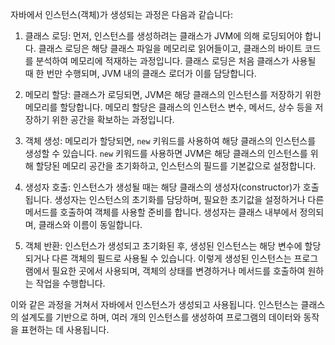 자바에서 인스턴스(객체)가 생성되는 과정은 다음과 같습니다:

1. 클래스 로딩: 먼저, 인스턴스를 생성하려는 클래스가 JVM에 의해 로딩되어야 합니다. 클래스 로딩은 해당 클래스 파일을 메모리로 읽어들이고, 클래스의 바이트 코드를 분석하여 메모리에 적재하는 과정입니다. 클래스 로딩은 처음 클래스가 사용될 때 한 번만 수행되며, JVM 내의 클래스 로더가 이를 담당합니다.

2. 메모리 할당: 클래스가 로딩되면, JVM은 해당 클래스의 인스턴스를 저장하기 위한 메모리를 할당합니다. 메모리 할당은 클래스의 인스턴스 변수, 메서드, 상수 등을 저장하기 위한 공간을 확보하는 과정입니다.

3. 객체 생성: 메모리가 할당되면, `new` 키워드를 사용하여 해당 클래스의 인스턴스를 생성할 수 있습니다. `new` 키워드를 사용하면 JVM은 해당 클래스의 인스턴스를 위해 할당된 메모리 공간을 초기화하고, 인스턴스의 필드를 기본값으로 설정합니다.

4. 생성자 호출: 인스턴스가 생성될 때는 해당 클래스의 생성자(constructor)가 호출됩니다. 생성자는 인스턴스의 초기화를 담당하며, 필요한 초기값을 설정하거나 다른 메서드를 호출하여 객체를 사용할 준비를 합니다. 생성자는 클래스 내부에서 정의되며, 클래스와 이름이 동일합니다.

5. 객체 반환: 인스턴스가 생성되고 초기화된 후, 생성된 인스턴스는 해당 변수에 할당되거나 다른 객체의 필드로 사용될 수 있습니다. 이렇게 생성된 인스턴스는 프로그램에서 필요한 곳에서 사용되며, 객체의 상태를 변경하거나 메서드를 호출하여 원하는 작업을 수행합니다.

이와 같은 과정을 거쳐서 자바에서 인스턴스가 생성되고 사용됩니다. 인스턴스는 클래스의 설계도를 기반으로 하며, 여러 개의 인스턴스를 생성하여 프로그램의 데이터와 동작을 표현하는 데 사용됩니다.
